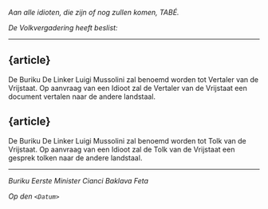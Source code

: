 _Aan alle idioten, die zijn of nog zullen komen, TABÉ._

_De Volkvergadering heeft beslist:_

--------------------------

## {article}
De Buriku De Linker Luigi Mussolini zal benoemd worden tot Vertaler van de Vrijstaat.
Op aanvraag van een Idioot zal de Vertaler van de Vrijstaat een document vertalen naar de andere landstaal.

## {article}
De Buriku De Linker Luigi Mussolini zal benoemd worden tot Tolk van de Vrijstaat.
Op aanvraag van een Idioot zal de Tolk van de Vrijstaat een gesprek tolken naar de andere landstaal.

--------------------------

_Buriku Eerste Minister Cianci Baklava Feta_

_Op den ``<Datum>``_
